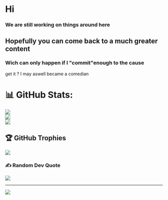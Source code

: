 # Hi
### We are still working on things around here
## Hopefully you can come back to a much greater content
### Wich can only happen if I "commit"enough to the cause
get it ? I may aswell became a comedian


 

# 📊 GitHub Stats:
![](https://github-readme-stats.vercel.app/api?username=NajilaB&theme=dark&hide_border=false&include_all_commits=false&count_private=false)<br/>
![](https://github-readme-streak-stats.herokuapp.com/?user=NajilaB&theme=dark&hide_border=false)<br/>
![](https://github-readme-stats.vercel.app/api/top-langs/?username=NajilaB&theme=dark&hide_border=false&include_all_commits=false&count_private=false&layout=compact)

## 🏆 GitHub Trophies
![](https://github-profile-trophy.vercel.app/?username=NajilaB&theme=radical&no-frame=false&no-bg=true&margin-w=4)

### ✍️ Random Dev Quote
![](https://quotes-github-readme.vercel.app/api?type=horizontal&theme=radical)

---
[![](https://visitcount.itsvg.in/api?id=NajilaB&icon=0&color=0)](https://visitcount.itsvg.in)

<!-- Proudly created with GPRM ( https://gprm.itsvg.in ) -->